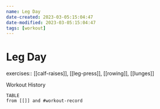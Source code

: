 ```yaml
---
name: Leg Day
date-created: 2023-03-05:15:04:47
date-modified: 2023-03-05:15:04:47
tags: [workout]
---
```


# Leg Day

exercises:: [[calf-raises]], [[leg-press]], [[rowing]], [[lunges]]

Workout History
```dataview
TABLE
from [[]] and #workout-record
```


